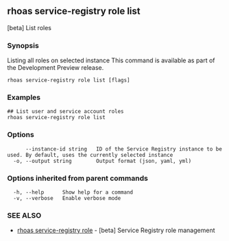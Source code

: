 ## rhoas service-registry role list

[beta] List roles

### Synopsis

Listing all roles on selected instance
This command is available as part of the Development Preview release.


```
rhoas service-registry role list [flags]
```

### Examples

```
## List user and service account roles
rhoas service-registry role list

```

### Options

```
      --instance-id string   ID of the Service Registry instance to be used. By default, uses the currently selected instance
  -o, --output string        Output format (json, yaml, yml)
```

### Options inherited from parent commands

```
  -h, --help      Show help for a command
  -v, --verbose   Enable verbose mode
```

### SEE ALSO

* [rhoas service-registry role](rhoas_service-registry_role.md)	 - [beta] Service Registry role management

